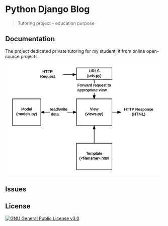 # Python Django Blog

> Tutoring project - education purpose


## Documentation

The project dedicated private tutoring for my student, it from online open-source projects.


<img src="./chart/basic-django.png" alt="chart">


## Issues



## License

[![GNU General Public License v3.0](https://img.shields.io/github/license/genhaiyu/tutoring_django)](https://github.com/genhaiyu/django-app-blog/blob/master/LICENSE)
